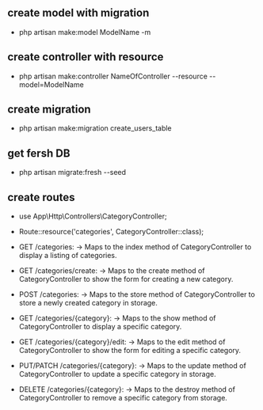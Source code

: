 ## create model with migration

-   php artisan make:model ModelName -m

## create controller with resource

-   php artisan make:controller NameOfController --resource --model=ModelName

## create migration

-   php artisan make:migration create_users_table

## get fersh DB

-   php artisan migrate:fresh --seed

## create routes

-   use App\Http\Controllers\CategoryController;
-   Route::resource('categories', CategoryController::class);

-   GET /categories: -> Maps to the index method of CategoryController to display a listing of categories.
-   GET /categories/create: -> Maps to the create method of CategoryController to show the form for creating a new category.
-   POST /categories: -> Maps to the store method of CategoryController to store a newly created category in storage.
-   GET /categories/{category}: -> Maps to the show method of CategoryController to display a specific category.
-   GET /categories/{category}/edit: -> Maps to the edit method of CategoryController to show the form for editing a specific category.
-   PUT/PATCH /categories/{category}: -> Maps to the update method of CategoryController to update a specific category in storage.
-   DELETE /categories/{category}: -> Maps to the destroy method of CategoryController to remove a specific category from storage.
